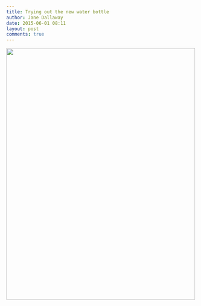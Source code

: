 ```yaml
---
title: Trying out the new water bottle
author: Jane Dallaway
date: 2015-06-01 08:11
layout: post
comments: true
---
```


<div><a href="http://static.skitters.dallaway.com/Ntp_FullSizeRender.jpg"><img src="http://static.skitters.dallaway.com/Ntp_thumb_FullSizeRender.jpg" width="500" height="667"/></a></div>



  




      
